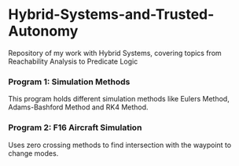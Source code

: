 # Hybrid-Systems-and-Trusted-Autonomy
Repository of my work with Hybrid Systems, covering topics from Reachability Analysis to Predicate Logic

### Program 1: Simulation Methods
This program holds different simulation methods like Eulers  Method, Adams-Bashford Method and RK4 Method. 

### Program 2: F16 Aircraft Simulation
Uses zero crossing methods to find intersection with the waypoint to change modes.

